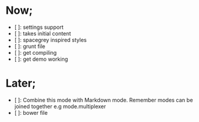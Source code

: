 # Now;

- [ ]: settings support
- [ ]: takes initial content
- [ ]: spacegrey inspired styles
- [ ]: grunt file
- [ ]: get compiling
- [ ]: get demo working

# Later;

- [ ]: Combine this mode with Markdown mode. Remember modes can be joined together e.g mode.multiplexer
- [ ]: bower file
